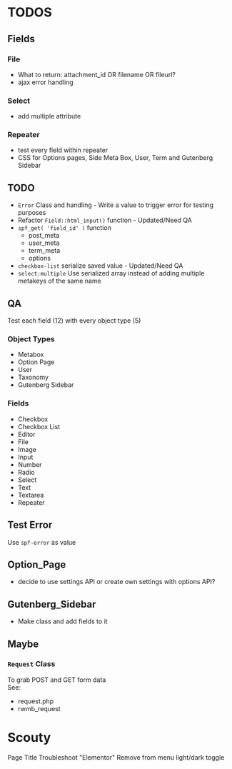 # TODOS

## Fields
### File 
- What to return: attachment_id OR filename OR fileurl?
- ajax error handling

### Select
- add multiple attribute 

### Repeater
- test every field within repeater
- CSS for Options pages, Side Meta Box, User, Term and Gutenberg Sidebar

## TODO
- `Error` Class and handling - Write a value to trigger error for testing purposes
- Refactor `Field::html_input()` function - Updated/Need QA
- `spf_get( 'field_id' )` function  
    - post_meta
    - user_meta
    - term_meta
    - options
- `checkbox-list` serialize saved value - Updated/Need QA
- `select:multiple` Use serialized array instead of adding multiple metakeys of the same name

## QA
Test each field (12) with every object type (5)  

### Object Types
- Metabox
- Option Page
- User
- Taxonomy
- Gutenberg Sidebar

### Fields
- Checkbox
- Checkbox List
- Editor
- File
- Image
- Input
- Number
- Radio
- Select
- Text
- Textarea
- Repeater

## Test Error
Use `spf-error` as value


## Option_Page
- decide to use settings API or create own settings with options API?

## Gutenberg_Sidebar
- Make class and add fields to it

## Maybe

### `Request` Class 
To grab POST and GET form data  
See:  
- request.php
- rwmb_request


# Scouty
Page Title
Troubleshoot "Elementor"
Remove from menu light/dark toggle
